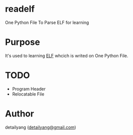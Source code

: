 [ELF]: https://refspecs.linuxfoundation.org/

readelf
=======
One Python File To Parse ELF for learning

Purpose
=======

It's used to learning [ELF] whcich is writed on One Python File.


TODO
=======
* Program Header
* Relocatable File


Author
=======
detailyang (detailyang@gmail.com)
